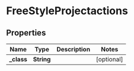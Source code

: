 
# FreeStyleProjectactions

## Properties
Name | Type | Description | Notes
------------ | ------------- | ------------- | -------------
**_class** | **String** |  |  [optional]



